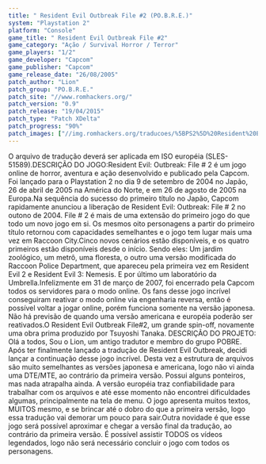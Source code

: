 ```yaml
---
title: " Resident Evil Outbreak File #2 (PO.B.R.E.)"
system: "Playstation 2"
platform: "Console"
game_title: " Resident Evil Outbreak File #2"
game_category: "Ação / Survival Horror / Terror"
game_players: "1/2"
game_developer: "Capcom"
game_publisher: "Capcom"
game_release_date: "26/08/2005"
patch_author: "Lion"
patch_group: "PO.B.R.E."
patch_site: "//www.romhackers.org/"
patch_version: "0.9"
patch_release: "19/04/2015"
patch_type: "Patch XDelta"
patch_progress: "90%"
patch_images: ["//img.romhackers.org/traducoes/%5BPS2%5D%20Resident%20Evil%20Outbreak%20File%202%20-%20POBRE%20-%201.jpg","//img.romhackers.org/traducoes/%5BPS2%5D%20Resident%20Evil%20Outbreak%20File%202%20-%20POBRE%20-%202.jpg","//img.romhackers.org/traducoes/%5BPS2%5D%20Resident%20Evil%20Outbreak%20File%202%20-%20POBRE%20-%203.jpg"]
---
```

O arquivo de tradução deverá ser aplicada em ISO européia (SLES-51589).DESCRIÇÃO DO JOGO:Resident Evil: Outbreak: File # 2 é um jogo online de horror, aventura e ação desenvolvido e publicado pela Capcom. Foi lançado para o Playstation 2 no dia 9 de setembro de 2004 no Japão, 26 de abril de 2005 na América do Norte, e em 26 de agosto de 2005 na Europa.Na sequência do sucesso do primeiro título no Japão, Capcom rapidamente anunciou a liberação de Resident Evil: Outbreak: File # 2 no outono de 2004. File # 2 é mais de uma extensão do primeiro jogo do que todo um novo jogo em si. Os mesmos oito personagens a partir do primeiro título retornou com capacidades semelhantes e o jogo tem lugar mais uma vez em Raccoon City.Cinco novos cenários estão disponíveis, e os quatro primeiros estão disponíveis desde o início. Sendo eles: Um jardim zoológico, um metrô, uma floresta, o outro uma versão modificada do Raccoon Police Department, que apareceu pela primeira vez em Resident Evil 2 e Resident Evil 3: Nemesis. E por último um laboratório da Umbrella.Infelizmente em 31 de março de 2007, foi encerrado pela Capcom todos os servidores para o modo online. Os fans desse jogo incrível conseguiram reativar o modo online via engenharia reversa, então é possível voltar a jogar online, porém funciona somente na versão japonesa. Não há previsão de quando uma versão americana e européia poderão ser reativados.O Resident Evil Outbreak File#2, um grande spin-off, novamente uma obra prima produzido por Tsuyoshi Tanaka.  DESCRIÇÃO DO PROJETO: Olá a todos,  Sou o Lion, um antigo tradutor e membro do grupo POBRE. Após ter finalmente lançado a tradução de Resident Evil Outbreak, decidi lançar a continuação desse jogo incrível. Desta vez a estrutura de arquivos são muito semelhantes as versões japonesa e americana, logo não vi ainda uma DTE/MTE, ao contrário da primeira versão. Possui alguns ponteiros, mas nada atrapalha ainda. A versão européia traz confiabilidade para trabalhar com os arquivos e até esse momento não encontrei dificuldades algumas, principalmente na tela de menu. O jogo apresenta muitos textos, MUITOS mesmo, e se brincar até o dobro do que a primeira versão, logo essa tradução vai demorar um pouco para sair.Outra novidade é que esse jogo será possível aproximar e chegar a versão final da tradução, ao contrário da primeira versão. É possível assistir TODOS os vídeos legendados, logo não será necessário concluir o jogo com todos os personagens.